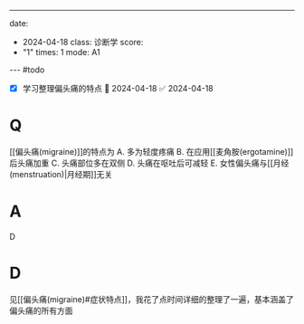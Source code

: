 ---
date:
  - 2024-04-18
class: 诊断学
score:
  - "1"
times: 1
mode: A1

--- #todo
- [x] 学习整理偏头痛的特点 📅 2024-04-18 ✅ 2024-04-18


# Q
[[偏头痛(migraine)]]的特点为
A. 多为轻度疼痛 
B. 在应用[[麦角胺(ergotamine)]]后头痛加重 
C. 头痛部位多在双侧
D. 头痛在呕吐后可减轻 
E. 女性偏头痛与[[月经(menstruation)|月经期]]无关

# A

D



# D
见[[偏头痛(migraine)#症状特点]]，我花了点时间详细的整理了一遍，基本涵盖了偏头痛的所有方面